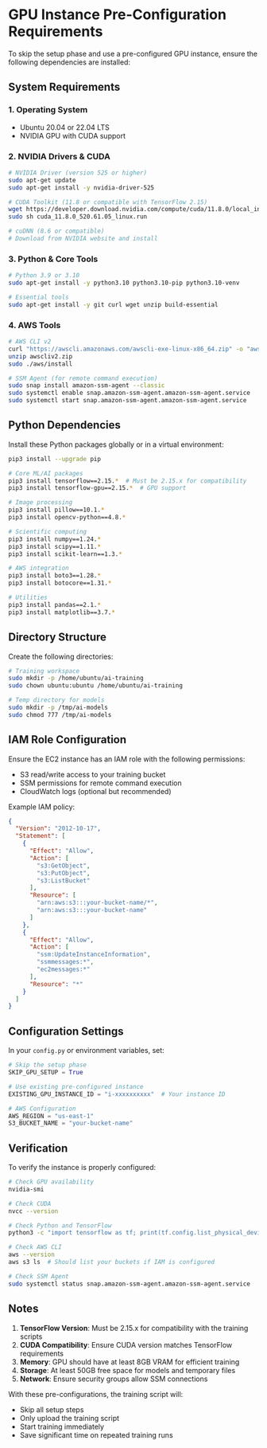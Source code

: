 # GPU Instance Pre-Configuration Requirements

To skip the setup phase and use a pre-configured GPU instance, ensure the following dependencies are installed:

## System Requirements

### 1. Operating System
- Ubuntu 20.04 or 22.04 LTS
- NVIDIA GPU with CUDA support

### 2. NVIDIA Drivers & CUDA
```bash
# NVIDIA Driver (version 525 or higher)
sudo apt-get update
sudo apt-get install -y nvidia-driver-525

# CUDA Toolkit (11.8 or compatible with TensorFlow 2.15)
wget https://developer.download.nvidia.com/compute/cuda/11.8.0/local_installers/cuda_11.8.0_520.61.05_linux.run
sudo sh cuda_11.8.0_520.61.05_linux.run

# cuDNN (8.6 or compatible)
# Download from NVIDIA website and install
```

### 3. Python & Core Tools
```bash
# Python 3.9 or 3.10
sudo apt-get install -y python3.10 python3.10-pip python3.10-venv

# Essential tools
sudo apt-get install -y git curl wget unzip build-essential
```

### 4. AWS Tools
```bash
# AWS CLI v2
curl "https://awscli.amazonaws.com/awscli-exe-linux-x86_64.zip" -o "awscliv2.zip"
unzip awscliv2.zip
sudo ./aws/install

# SSM Agent (for remote command execution)
sudo snap install amazon-ssm-agent --classic
sudo systemctl enable snap.amazon-ssm-agent.amazon-ssm-agent.service
sudo systemctl start snap.amazon-ssm-agent.amazon-ssm-agent.service
```

## Python Dependencies

Install these Python packages globally or in a virtual environment:

```bash
pip3 install --upgrade pip

# Core ML/AI packages
pip3 install tensorflow==2.15.*  # Must be 2.15.x for compatibility
pip3 install tensorflow-gpu==2.15.*  # GPU support

# Image processing
pip3 install pillow==10.1.*
pip3 install opencv-python==4.8.*

# Scientific computing
pip3 install numpy==1.24.*
pip3 install scipy==1.11.*
pip3 install scikit-learn==1.3.*

# AWS integration
pip3 install boto3==1.28.*
pip3 install botocore==1.31.*

# Utilities
pip3 install pandas==2.1.*
pip3 install matplotlib==3.7.*
```

## Directory Structure

Create the following directories:

```bash
# Training workspace
sudo mkdir -p /home/ubuntu/ai-training
sudo chown ubuntu:ubuntu /home/ubuntu/ai-training

# Temp directory for models
sudo mkdir -p /tmp/ai-models
sudo chmod 777 /tmp/ai-models
```

## IAM Role Configuration

Ensure the EC2 instance has an IAM role with the following permissions:
- S3 read/write access to your training bucket
- SSM permissions for remote command execution
- CloudWatch logs (optional but recommended)

Example IAM policy:
```json
{
  "Version": "2012-10-17",
  "Statement": [
    {
      "Effect": "Allow",
      "Action": [
        "s3:GetObject",
        "s3:PutObject",
        "s3:ListBucket"
      ],
      "Resource": [
        "arn:aws:s3:::your-bucket-name/*",
        "arn:aws:s3:::your-bucket-name"
      ]
    },
    {
      "Effect": "Allow",
      "Action": [
        "ssm:UpdateInstanceInformation",
        "ssmmessages:*",
        "ec2messages:*"
      ],
      "Resource": "*"
    }
  ]
}
```

## Configuration Settings

In your `config.py` or environment variables, set:

```python
# Skip the setup phase
SKIP_GPU_SETUP = True

# Use existing pre-configured instance
EXISTING_GPU_INSTANCE_ID = "i-xxxxxxxxxx"  # Your instance ID

# AWS Configuration
AWS_REGION = "us-east-1"
S3_BUCKET_NAME = "your-bucket-name"
```

## Verification

To verify the instance is properly configured:

```bash
# Check GPU availability
nvidia-smi

# Check CUDA
nvcc --version

# Check Python and TensorFlow
python3 -c "import tensorflow as tf; print(tf.config.list_physical_devices('GPU'))"

# Check AWS CLI
aws --version
aws s3 ls  # Should list your buckets if IAM is configured

# Check SSM Agent
sudo systemctl status snap.amazon-ssm-agent.amazon-ssm-agent.service
```

## Notes

1. **TensorFlow Version**: Must be 2.15.x for compatibility with the training scripts
2. **CUDA Compatibility**: Ensure CUDA version matches TensorFlow requirements
3. **Memory**: GPU should have at least 8GB VRAM for efficient training
4. **Storage**: At least 50GB free space for models and temporary files
5. **Network**: Ensure security groups allow SSM connections

With these pre-configurations, the training script will:
- Skip all setup steps
- Only upload the training script
- Start training immediately
- Save significant time on repeated training runs
